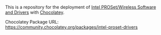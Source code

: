 This is a repository for the deployment of [Intel PROSet/Wireless Software and Drivers](https://www.intel.com/content/www/us/en/download/19351/windows-10-and-windows-11-wi-fi-drivers-for-intel-wireless-adapters.html) with [Chocolatey](https://chocolatey.org/).

Chocolatey Package URL: https://community.chocolatey.org/packages/intel-proset-drivers